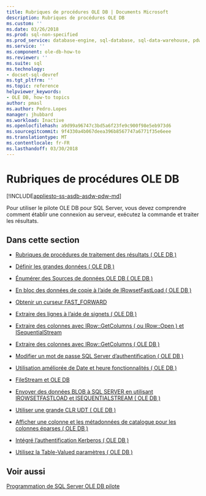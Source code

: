 ```yaml
---
title: Rubriques de procédures OLE DB | Documents Microsoft
description: Rubriques de procédures OLE DB
ms.custom: ''
ms.date: 03/26/2018
ms.prod: sql-non-specified
ms.prod_service: database-engine, sql-database, sql-data-warehouse, pdw
ms.service: ''
ms.component: ole-db-how-to
ms.reviewer: ''
ms.suite: sql
ms.technology:
- docset-sql-devref
ms.tgt_pltfrm: ''
ms.topic: reference
helpviewer_keywords:
- OLE DB, how-to topics
author: pmasl
ms.author: Pedro.Lopes
manager: jhubbard
ms.workload: Inactive
ms.openlocfilehash: a9d99a96747c3bd5a6f23fe9c900f98e5eb973d6
ms.sourcegitcommit: 9f4330a4b067deea396b8567747a6771f35e6eee
ms.translationtype: MT
ms.contentlocale: fr-FR
ms.lasthandoff: 03/30/2018
---
```

# <a name="ole-db-how-to-topics"></a>Rubriques de procédures OLE DB
[!INCLUDE[appliesto-ss-asdb-asdw-pdw-md](../../../includes/appliesto-ss-asdb-asdw-pdw-md.md)]

  Pour utiliser le pilote OLE DB pour SQL Server, vous devez comprendre comment établir une connexion au serveur, exécutez la commande et traiter les résultats.  
  
## <a name="in-this-section"></a>Dans cette section  
  
-   [Rubriques de procédures de traitement des résultats &#40; OLE DB &#41;](../../oledb/ole-db-how-to/results/processing-results-how-to-topics-ole-db.md)  
  
-   [Définir les grandes données &#40; OLE DB &#41;](../../oledb/ole-db-how-to/set-large-data-ole-db.md)  
  
-   [Énumérer des Sources de données OLE DB &#40; OLE DB &#41;](../../oledb/ole-db-how-to/enumerate-ole-db-data-sources-ole-db.md)  
  
-   [En bloc des données de copie à l’aide de IRowsetFastLoad &#40; OLE DB &#41;](../../oledb/ole-db-how-to/bulk-copy-data-using-irowsetfastload-ole-db.md)  
  
-   [Obtenir un curseur FAST_FORWARD](../../oledb/ole-db-how-to/obtain-a-fast-forward-cursor.md)  
  
-   [Extraire des lignes à l’aide de signets &#40; OLE DB &#41;](../../oledb/ole-db-how-to/retrieve-rows-using-bookmarks-ole-db.md)  
  
-   [Extraire des colonnes avec IRow::GetColumns &#40; ou IRow::Open &#41; et ISequentialStream](../../oledb/ole-db-how-to/fetch-columns-using-irow-getcolumns-or-irow-open-and-isequentialstream.md)  
  
-   [Extraire des colonnes avec IRow::GetColumns &#40; OLE DB &#41;](../../oledb/ole-db-how-to/fetch-columns-using-irow-getcolumns-ole-db.md)  
  
-   [Modifier un mot de passe SQL Server d’authentification &#40; OLE DB &#41;](../../oledb/ole-db-how-to/change-a-sql-server-authentication-user-password-ole-db.md)  
  
-   [Utilisation améliorée de Date et heure fonctionnalités &#40; OLE DB &#41;](../../oledb/ole-db-how-to/use-enhanced-date-and-time-features-ole-db.md)  
  
-   [FileStream et OLE DB](../../oledb/ole-db-how-to/filestream/filestream-and-ole-db.md)  
  
-   [Envoyer des données BLOB à SQL SERVER en utilisant IROWSETFASTLOAD et ISEQUENTIALSTREAM &#40; OLE DB &#41;](../../oledb/ole-db-how-to/send-blob-data-to-sql-server-using-irowsetfastload-and-isequentialstream-ole-db.md)  
  
-   [Utiliser une grande CLR UDT &#40; OLE DB &#41;](../../oledb/ole-db-how-to/use-large-clr-udts-ole-db.md)  
  
-   [Afficher une colonne et les métadonnées de catalogue pour les colonnes éparses &#40; OLE DB &#41;](../../oledb/ole-db-how-to/display-column-and-catalog-metadata-for-sparse-columns-ole-db.md)  
  
-   [Intégré l’authentification Kerberos &#40; OLE DB &#41;](../../oledb/ole-db-how-to/integrated-kerberos-authentication-ole-db.md)  
  
-   [Utilisez la Table-Valued paramètres &#40; OLE DB &#41;](../../oledb/ole-db-how-to/use-table-valued-parameters-ole-db.md)  
  
## <a name="see-also"></a>Voir aussi  
 [Programmation de SQL Server OLE DB pilote](../../oledb/oledb-driver-for-sql-server-programming.md)  
  
  
